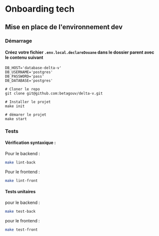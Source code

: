 # Onboarding tech

## Mise en place de l'environnement dev

### Démarrage

#### Créez votre fichier `.env.local.declareDouane` dans le dossier parent avec le contenu suivant

```env
DB_HOST='database-delta-v'
DB_USERNAME='postgres'
DB_PASSWORD='pass'
DB_DATABASE='postgres'
```

```
# Cloner le repo
git clone git@github.com:betagouv/delta-v.git

# Installer le projet
make init

# démarer le projet
make start
```

### Tests

#### Vérification syntaxique :

Pour le backend :

```sh
make lint-back
```

Pour le frontend :

```sh
make lint-front
```

#### Tests unitaires

pour le backend :

```sh
make test-back
```

pour le frontend :

```sh
make test-front
```
